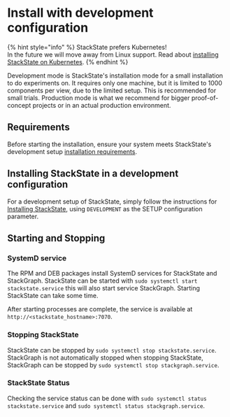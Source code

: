 # Install with development configuration

{% hint style="info" %}
StackState prefers Kubernetes!  
In the future we will move away from Linux support. Read about [installing StackState on Kubernetes](/setup/kubernetes_install/README.md).
{% endhint %}

Development mode is StackState's installation mode for a small installation to do experiments on. It requires only one machine, but it is limited to 1000 components per view, due to the limited setup. This is recommended for small trials. Production mode is what we recommend for bigger proof-of-concept projects or in an actual production environment.

## Requirements

Before starting the installation, ensure your system meets StackState's development setup [installation requirements](/setup/requirements.md).

## Installing StackState in a development configuration

For a development setup of StackState, simply follow the instructions for [Installing StackState](/setup/linux_install/install_stackstate.md), using `DEVELOPMENT` as the SETUP configuration parameter.

## Starting and Stopping

### SystemD service

The RPM and DEB packages install SystemD services for StackState and StackGraph. StackState can be started with `sudo systemctl start stackstate.service` this will also start service StackGraph. Starting StackState can take some time.

After starting processes are complete, the service is available at `http://<stackstate_hostname>:7070`.

### Stopping StackState

StackState can be stopped by `sudo systemctl stop stackstate.service`. StackGraph is not automatically stopped when stopping StackState, StackGraph can be stopped by `sudo systemctl stop stackgraph.service`.

### StackState Status

Checking the service status can be done with `sudo systemctl status stackstate.service` and `sudo systemctl status stackgraph.service`.
